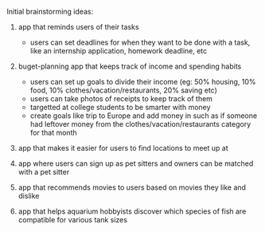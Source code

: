 Initial brainstorming ideas: 

1. app that reminds users of their tasks
    - users can set deadlines for when they want to be done with a task, like an internship application, homework deadline, etc

2. buget-planning app that keeps track of income and spending habits
     - users can set up goals to divide their income (eg: 50% housing, 10% food, 10% clothes/vacation/restaurants, 20% saving etc)
     - users can take photos of receipts to keep track of them
     - targetted at college students to be smarter with money
     - create goals like trip to Europe and add money in such as if someone had leftover money from the clothes/vacation/restaurants category for that month

3. app that makes it easier for users to find locations to meet up at

4. app where users can sign up as pet sitters and owners can be matched with a pet sitter

5. app that recommends movies to users based on movies they like and dislike

6. app that helps aquarium hobbyists discover which species of fish are compatible for various tank sizes
